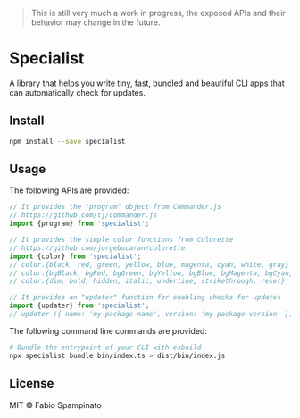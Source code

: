 > This is still very much a work in progress, the exposed APIs and their behavior may change in the future.

# Specialist

A library that helps you write tiny, fast, bundled and beautiful CLI apps that can automatically check for updates.

## Install

```sh
npm install --save specialist
```

## Usage

The following APIs are provided:

```ts
// It provides the "program" object from Commander.js
// https://github.com/tj/commander.js
import {program} from 'specialist';

// It provides the simple color functions from Colorette
// https://github.com/jorgebucaran/colorette
import {color} from 'specialist';
// color.{black, red, green, yellow, blue, magenta, cyan, white, gray}
// color.{bgBlack, bgRed, bgGreen, bgYellow, bgBlue, bgMagenta, bgCyan, bgWhite}
// color.{dim, bold, hidden, italic, underline, strikethrough, reset}

// It provides an "updater" function for enabling checks for updates
import {updater} from 'specialist';
// updater ({ name: 'my-package-name', version: 'my-package-version' });
```

The following command line commands are provided:

```sh
# Bundle the entrypoint of your CLI with esbuild
npx specialist bundle bin/index.ts > dist/bin/index.js
```

## License

MIT © Fabio Spampinato
